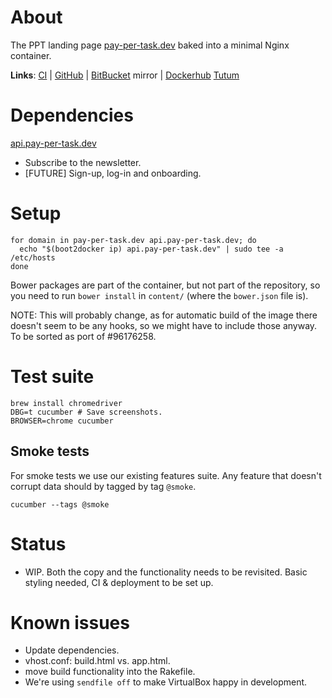 # About

The PPT landing page [pay-per-task.dev](http://pay-per-task.dev) baked into a minimal Nginx container.

**Links**:
[CI](https://circleci.com/gh/botanicus/pay-per-task) |
[GitHub](https://github.com/botanicus/pay-per-task) |
[BitBucket](https://bitbucket.org/botanicus/pay-per-task.com/commits) mirror |
[Dockerhub](https://registry.hub.docker.com/builds/bitbucket/botanicus/pay-per-task.com/)
[Tutum](https://dashboard.tutum.co/node/show/76b63c37-1828-4d02-9182-8b174e578229/)

# Dependencies

[api.pay-per-task.dev](http://docs.pay-per-task.dev/webs/api.pay-per-task.dev)
  - Subscribe to the newsletter.
  - [FUTURE] Sign-up, log-in and onboarding.

# Setup

```
for domain in pay-per-task.dev api.pay-per-task.dev; do
  echo "$(boot2docker ip) api.pay-per-task.dev" | sudo tee -a /etc/hosts
done
```

Bower packages are part of the container, but not part of the repository, so you need to run `bower install` in `content/` (where the `bower.json` file is).

NOTE: This will probably change, as for automatic build of the image there doesn't seem to be any hooks, so we might have to include those anyway. To be sorted as port of #96176258.

# Test suite

```
brew install chromedriver
DBG=t cucumber # Save screenshots.
BROWSER=chrome cucumber
```

## Smoke tests

For smoke tests we use our existing features suite. Any feature that doesn't corrupt data should by tagged by tag `@smoke`.

```
cucumber --tags @smoke
```

# Status

- WIP. Both the copy and the functionality needs to be revisited. Basic styling needed, CI & deployment to be set up.

# Known issues

- Update dependencies.
- vhost.conf: build.html vs. app.html.
- move build functionality into the Rakefile.
- We're using `sendfile off` to make VirtualBox happy in development.
